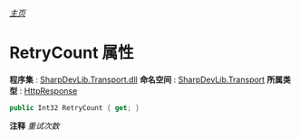 ###### [主页](./Index.md "主页")
# RetryCount 属性
**程序集** : [SharpDevLib.Transport.dll](./SharpDevLib.Transport.assembly.md "SharpDevLib.Transport.dll")
**命名空间** : [SharpDevLib.Transport](./SharpDevLib.Transport.namespace.md "SharpDevLib.Transport")
**所属类型** : [HttpResponse](./SharpDevLib.Transport.HttpResponse.md "HttpResponse")
``` csharp
public Int32 RetryCount { get; }
```
**注释**
*重试次数*

